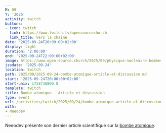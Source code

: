 ```yaml
---
M: 09
Y: '2025'
activity: twitch
buttons:
- icon: twitch
  link: https://www.twitch.tv/opensourcechurch
  link_title: Vers la chaine
date: '2025-09-24T20:00:00+02:00'
display: light
duration: '2:00:00'
end: '2025-09-24T22:00:00+02:00'
image: https://www.open-source.church/2025/09/physique-nucleaire-bombes-oppenheimer-tsar-bomba/atomic-featured_hu10401732686585652897.jpg
isodate: '2025-09-24'
location: twitch
path: 2025/09/2025-09-24-bombe-atomique-article-et-discussion.md
start: '2025-09-24T20:00:00+02:00'
start-unix: 1758736800.0
template: twitch
title: Bombe atomique - Article et discussion
type: event
url: /activities/twitch/2025/09/24/bombe-atomique-article-et-discussion
with:
- Neeodev
---
```

Neeodev présente son dernier article scientifique sur la [bombe atomique](https://www.open-source.church/2025/09/physique-nucleaire-bombes-oppenheimer-tsar-bomba/).